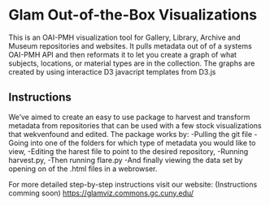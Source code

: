 # Glam Out-of-the-Box Visualizations
This is an OAI-PMH visualization tool for Gallery, Library, Archive and Museum repositories and websites. It pulls metadata out of of a systems OAI-PMH API and then reformats it to let you create a graph of what subjects, locations, or material types are in the collection.  The graphs are created by using interactice D3 javacript templates from D3.js

## Instructions
  We’ve aimed to create an easy to use package to harvest and transform metadata from repositories that can be used with a few stock visualizations that wekvenfound and edited. The package works by:
-Pulling the git file
-Going into one of the folders for which type of metadata you would like to view, 
-Editing the harest file to point to the desired repository,
-Running harvest.py,
-Then running flare.py 
-And finally viewing the data set by opening on of the .html files in a webrowser.

For more detailed step-by-step instructions visit our website: (Instructions comming soon) https://glamviz.commons.gc.cuny.edu/

